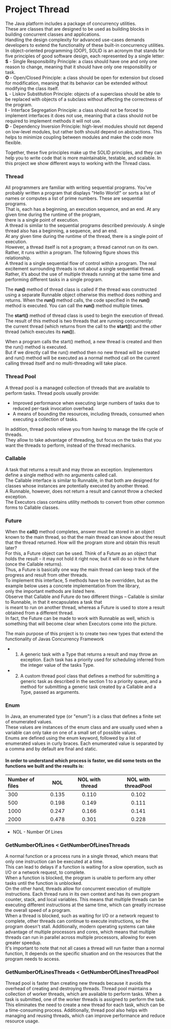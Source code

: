 # Project Thread

The Java platform includes a package of concurrency utilities.   
These are classes that are designed to be used as building blocks in building concurrent classes and applications.  
Handling the design complexity for advanced use-cases demands developers to extend the functionality of these built-in concurrency utilities.
In object-oriented programming (OOP), SOLID is an acronym that stands for five principles of good software design, each represented by a single letter:  
__S__ - Single Responsibility Principle: a class should have one and only one reason to change, meaning that it should have only one responsibility or 
task.  
__O__ - Open/Closed Principle: a class should be open for extension but closed for modification, meaning that its behavior can be extended without 
modifying 
the class itself.  
__L__ - Liskov Substitution Principle: objects of a superclass should be able to be replaced with objects of a subclass without affecting the correctness 
of the program.  
__I__ - Interface Segregation Principle: a class should not be forced to implement interfaces it does not use, meaning that a class should not be required 
to implement methods it will not use.    
__D__ - Dependency Inversion Principle: high-level modules should not depend on low-level modules, but rather both should depend on abstractions. This 
helps to minimize coupling between modules and make the code more flexible.  

Together, these five principles make up the SOLID principles, and they can help you to write code that is more maintainable, testable, and scalable.
In this project we show different ways to working with the Thread class.

### Thread
All programmers are familiar with writing sequential programs. You’ve probably written a program that displays "Hello World!" or sorts a list of names or
computes a list of prime numbers. These are sequential programs.    
That is, each has a beginning, an execution sequence, and an end. At any given time during the runtime of the program,      
there is a single point of execution.    
A thread is similar to the sequential programs described previously. A single thread also has a beginning, a sequence, and an end.   
At any given time during the runtime of the thread, there is a single point of execution.   
However, a thread itself is not a program; a thread cannot run on its own. Rather, it runs within a program. The following figure shows this relationship.   
A thread is a single sequential flow of control within a program. The real excitement surrounding threads is not about a single sequential thread. 
Rather, it’s about the use of multiple threads running at the same time and performing different tasks in a single program.   

The __run()__ method of thread class is called if the thread was constructed using a separate Runnable object otherwise this method does nothing and
returns. When the __run()__ method calls, the code specified in the __run()__ method is executed. You can call the __run()__ method multiple times.

The __start()__ method of thread class is used to begin the execution of thread. The result of this method is two threads that are running concurrently:  
the current thread (which returns from the call to the __start()__) and the other thread (which executes its __run()__).

When a program calls the start() method, a new thread is created and then the run() method is executed.   
But if we directly call the run() method then no new thread will be created and run() method will be executed as a normal method call on the current
calling thread itself and no multi-threading will take place.


### Thread Pool
A thread pool is a managed collection of threads that are available to perform tasks. Thread pools usually provide:  
* Improved performance when executing large numbers of tasks due to reduced per-task invocation overhead.  
* A means of bounding the resources, including threads, consumed when executing a collection of tasks.

In addition, thread pools relieve you from having to manage the life cycle of threads.   
They allow to take advantage of threading, but focus on the tasks that you want the threads to perform, instead of the thread mechanics.

### Callable
A task that returns a result and may throw an exception. Implementors define a single method with no arguments called call.  
The Callable interface is similar to Runnable, in that both are designed for classes whose instances are potentially executed by another thread.  
A Runnable, however, does not return a result and cannot throw a checked exception.  
The Executors class contains utility methods to convert from other common forms to Callable classes.

### Future
When the __call()__ method completes, answer must be stored in an object known to the main thread, so that the main thread can know about the result that 
the thread returned. How will the program store and obtain this result later?  
For this, a Future object can be used. Think of a Future as an object that holds the result – it may not hold it right now, but it will do so in the future 
(once the Callable returns).    
Thus, a Future is basically one way the main thread can keep track of the progress and result from other threads.  
To implement this interface, 5 methods have to be overridden, but as the example below uses a concrete implementation from the library,  
only the important methods are listed here.  
Observe that Callable and Future do two different things – Callable is similar to Runnable, in that it encapsulates a task that   
is meant to run on another thread, whereas a Future is used to store a result obtained from a different thread.  
In fact, the Future can be made to work with Runnable as well, which is something that will become clear when Executors come into the picture.  
  
  
The main purpose of this project is to create two new types that extend the functionality of Javas Concurrency Framework
* 1. A generic task with a Type that returns a result and may throw an exception.
Each task has a priority used for scheduling inferred from the integer value of the tasks Type.
* 2. A custom thread pool class that defines a method for submitting a generic task as described in
the section 1 to a priority queue, and a method for submitting a generic task created by a
Callable<V> and a Type, passed as arguments. 

### Enum
In Java, an enumerated type (or "enum") is a class that defines a finite set of enumerated values.  
These values are instances of the enum class and are usually used when a variable can only take on one of a small set of possible values.  
Enums are defined using the enum keyword, followed by a list of enumerated values in curly braces. Each enumerated value is separated by a comma and by 
default are final and static.  



#### In order to understand which process is faster, we did some tests on the functions we built and the results is:
Number of files | NOL | NOL with thread | NOL with threadPool
| :--- | :---: | :---: | :---:
300  | 0.135 | 0.110 | 0.102
500  | 0.198 | 0.149 | 0.111
1000 | 0.247 | 0.166 | 0.141 
2000 | 0.478 | 0.301 | 0.228

* NOL - Number Of Lines 

### GetNumberOfLines  <kbd><</kbd> GetNumberOfLinesThreads
A normal function or a process runs in a single thread, which means that only one instruction can be executed at a time.  
This can lead to delays if a function is waiting for a slow operation, such as I/O or a network request, to complete.   
When a function is blocked, the program is unable to perform any other tasks until the function is unblocked.  
On the other hand, threads allow for concurrent execution of multiple instructions. Each thread runs in its own context and has its own program counter,
stack, and local variables. This means that multiple threads can be executing different instructions at the same time, which can greatly increase the 
overall speed of a program.  
When a thread is blocked, such as waiting for I/O or a network request to complete, other threads can continue to execute instructions, so the program 
doesn't stall. Additionally, modern operating systems can take advantage of multiple processors and cores, which means that multiple threads can run in 
parallel across multiple processors, allowing for even greater speedup.  
It's important to note that not all cases a thread will run faster than a normal function, It depends on the specific situation and on the resources that 
the program needs to access.   

### GetNumberOfLinesThreads  <kbd><</kbd> GetNumberOfLinesThreadPool
Thread pool is faster than creating new threads because it avoids the overhead of creating and destroying threads. Thread pool maintains a collection of 
worker threads, which are available to perform tasks. When a task is submitted, one of the worker threads is assigned to perform the task. This eliminates 
the need to create a new thread for each task, which can be a time-consuming process. Additionally, thread pool also helps with managing and reusing 
threads, which can improve performance and reduce resource usage.
